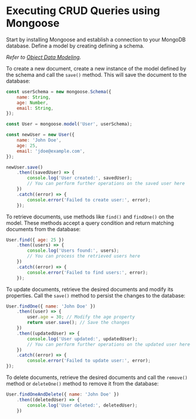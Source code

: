 # Executing CRUD Queries using Mongoose

Start by installing Mongoose and establish a connection to your MongoDB database. Define a model by creating defining a schema. 

*Refer to [Object Data Modeling](/mongodb/object-data-modeling.md)*.

To create a new document, create a new instance of the model defined by the schema and call the `save()` method. This will save the document to the database:

```javascript
const userSchema = new mongoose.Schema({
    name: String,
    age: Number,
    email: String,
});

const User = mongoose.model('User', userSchema);

const newUser = new User({
    name: 'John Doe',
    age: 25,
    email: 'jdoe@example.com',
});

newUser.save()
    .then((savedUser) => {
        console.log('User created:', savedUser);
        // You can perform further operations on the saved user here
    })
    .catch((error) => {
        console.error('Failed to create user:', error);
    });
```

To retrieve documents, use methods like `find()` and `findOne()` on the model. These methods accept a query condition and return matching documents from the database:

```javascript
User.find({ age: 25 })
    .then((users) => {
        console.log('Users found:', users);
        // You can process the retrieved users here
    })
    .catch((error) => {
        console.error('Failed to find users:', error);
    });
```

To update documents, retrieve the desired documents and modify its properties. Call the `save()` method to persist the changes to the database:

```javascript 
User.findOne({ name: 'John Doe' })
    .then((user) => {
        user.age = 30; // Modify the age property
        return user.save(); // Save the changes
    })
    .then((updatedUser) => {
        console.log('User updated:', updatedUser);
        // You can perform further operations on the updated user here
    })
    .catch((error) => {
        console.error('Failed to update user:', error);
});
```

To delete documents, retrieve the desired documents and call the `remove()` method or `deleteOne()` method to remove it from the database:

```javascript
User.findOneAndDelete({ name: 'John Doe' })
    .then((deletedUser) => {
        console.log('User deleted:', deletedUser);
    })
```
